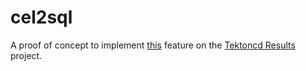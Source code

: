 # cel2sql

A proof of concept to implement [this](https://github.com/tektoncd/results/issues/259) feature on the [Tektoncd Results](https://github.com/tektoncd/results) project.
